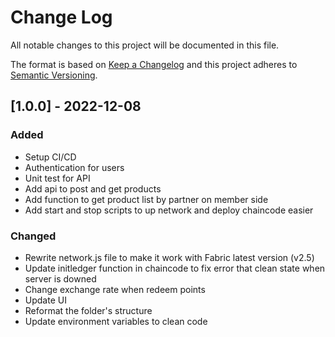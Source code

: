 
# Change Log
All notable changes to this project will be documented in this file.
 
The format is based on [Keep a Changelog](http://keepachangelog.com/)
and this project adheres to [Semantic Versioning](http://semver.org/).
 
## [1.0.0] - 2022-12-08
### Added
* Setup CI/CD 
* Authentication for users 
* Unit test for API
* Add api to post and get products
* Add function to get product list by partner on member side 
* Add start and stop scripts to up network and deploy chaincode easier 

### Changed
* Rewrite network.js file to make it work with Fabric latest version (v2.5)
* Update initledger function in chaincode to fix error that clean state when server is downed
* Change exchange rate when redeem points
* Update UI
* Reformat the folder's structure
* Update environment variables to clean code